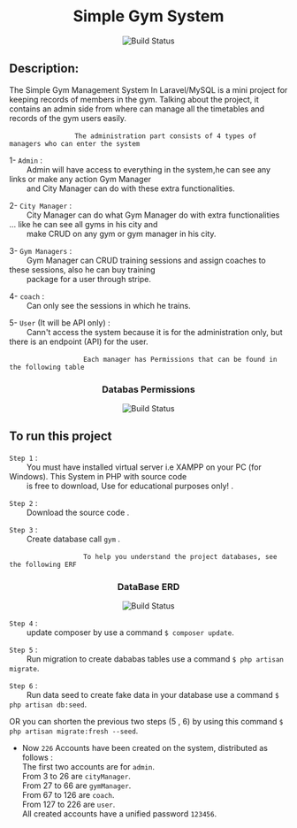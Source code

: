 <h1 align="center"> Simple Gym System </h1>
<p align="center">
   <img src="https://user-images.githubusercontent.com/93389016/157983116-9feca44c-b9c1-43a0-97f3-e40fb90d685f.png" alt="Build Status">
</p>

## Description:
 
The Simple Gym Management System In Laravel/MySQL is a mini project for keeping records of members in the gym. Talking about the project, it contains an admin side from where can manage all the timetables and records of the gym users easily.  

&nbsp; &nbsp; &nbsp; &nbsp; &nbsp; &nbsp; &nbsp; &nbsp; &nbsp; &nbsp; &nbsp; &nbsp; &nbsp; &nbsp; &nbsp; `The administration part consists of 4 types of managers who can enter the system`  

1- `Admin`  :    
&nbsp; &nbsp; &nbsp; &nbsp; Admin will have access to everything in the system,he can see any links or make any action Gym Manager   
&nbsp; &nbsp; &nbsp; &nbsp; and City Manager can do with these extra functionalities.    

2- `City Manager` :    
&nbsp; &nbsp; &nbsp; &nbsp; City Manager can do what Gym Manager do with extra functionalities … like he can see all gyms in his city and  
&nbsp; &nbsp; &nbsp; &nbsp; make CRUD on any gym or gym manager in his city.  

3- `Gym Managers` :  
&nbsp; &nbsp; &nbsp; &nbsp; Gym Manager can CRUD training sessions and assign coaches to these sessions, also he can buy training  
&nbsp; &nbsp; &nbsp; &nbsp; package for a user through stripe.  

4- `coach` :  
&nbsp; &nbsp; &nbsp; &nbsp; Can only see the sessions in which he trains.  

5- `User` (It will be API only) :  
&nbsp; &nbsp; &nbsp; &nbsp; Cann't access the system because it is for the administration only, but there is an endpoint (API) for the user.   

&nbsp; &nbsp; &nbsp; &nbsp; &nbsp; &nbsp; &nbsp; &nbsp; &nbsp; &nbsp; &nbsp; &nbsp; &nbsp; &nbsp; &nbsp; &nbsp; &nbsp; `Each manager has Permissions that can be found in the following table`
<h3 align="center"> Databas Permissions </h3>  					
<p align="center">
   <img src="https://user-images.githubusercontent.com/93389016/156779278-58d23b62-21df-436d-a271-da2c5ad33c5d.png" alt="Build Status">
</p>

## To run this project  

`Step 1` :  
&nbsp; &nbsp; &nbsp; &nbsp; You must have installed virtual server i.e XAMPP on your PC (for Windows). This System in PHP with source code   
&nbsp; &nbsp; &nbsp; &nbsp; is free to download, Use for educational purposes only! .  

`Step 2` :  
&nbsp; &nbsp; &nbsp; &nbsp; Download the source code .

`Step 3` :  
&nbsp; &nbsp; &nbsp; &nbsp; Create database call `gym` .  

&nbsp; &nbsp; &nbsp; &nbsp; &nbsp; &nbsp; &nbsp; &nbsp; &nbsp; &nbsp; &nbsp; &nbsp; &nbsp; &nbsp; &nbsp; &nbsp; &nbsp;  `To help you understand the project databases, see the following ERF`
<h3 align="center"> DataBase ERD </h3>
<p align="center">
   <img src="https://user-images.githubusercontent.com/93389016/157979950-d67cd8ca-0e50-4ca0-9c6c-263883ad1a73.jpg" alt="Build Status">
</p>

`Step 4` :    
&nbsp; &nbsp; &nbsp; &nbsp; update composer by use a command ` $ composer update `.  

`Step 5` :    
&nbsp; &nbsp; &nbsp; &nbsp; Run migration to create dababas tables use a command ` $ php artisan migrate `.

`Step 6` :    
&nbsp; &nbsp; &nbsp; &nbsp; Run data seed to create fake data in your database use a command ` $ php artisan db:seed `.  

OR you can shorten the previous two steps (5 , 6) by using this command ` $ php artisan migrate:fresh --seed `.  


- Now `226` Accounts have been created on the system, distributed as follows :  
The first two accounts are for `admin`.    
From 3 to 26 are `cityManager`.  
From 27 to 66 are `gymManager`.  
From 67 to 126 are `coach`.  
From 127 to 226 are `user`.  
All created accounts have a unified password `123456`.  









